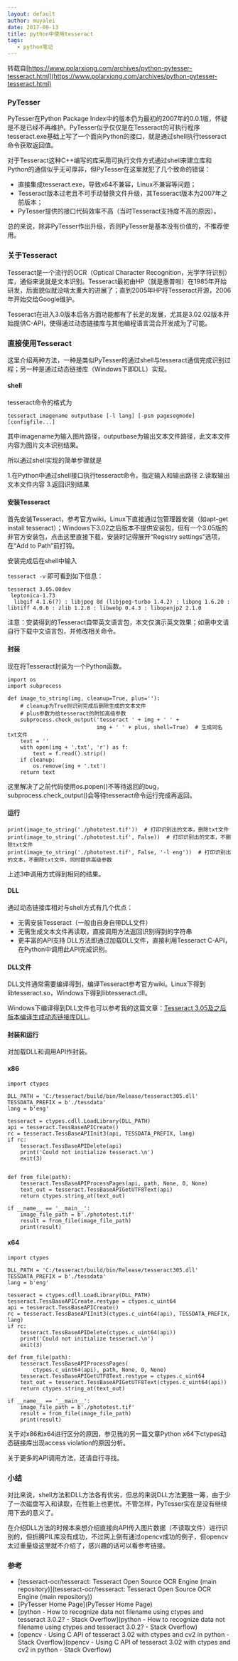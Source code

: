 ```yaml
---
layout: default
author: muyalei 
date: 2017-09-13
title: python中使用tesseract
tags:
   - python笔记
---
```



转载自[https://www.polarxiong.com/archives/python-pytesser-tesseract.html](https://www.polarxiong.com/archives/python-pytesser-tesseract.html)

### PyTesser
PyTesser在Python Package Index中的版本仍为最初的2007年的0.0.1版，怀疑是不是已经不再维护。PyTesser似乎仅仅是在Tesseract的可执行程序tesseract.exe基础上写了一个面向Python的接口，就是通过shell执行tesseract命令获取返回值。

对于Tesseract这种C++编写的库采用可执行文件方式通过shell来建立库和Python的通信似乎无可厚非，但PyTesser在这里就犯了几个致命的错误：

- 直接集成tesseract.exe，导致x64不兼容，Linux不兼容等问题；
- Tesseract版本过老且不可手动替换文件升级，其Tesseract版本为2007年之前版本；
- PyTesser提供的接口代码效率不高（当时Tesseract支持度不高的原因）。

总的来说，除非PyTesser作出升级，否则PyTesser是基本没有价值的，不推荐使用。

### 关于Tesseract
Tesseract是一个流行的OCR（Optical Character Recognition，光学字符识别）库，通俗来说就是文本识别。Tesseract最初由HP（就是惠普啦）在1985年开始研发，后面貌似就没啥太重大的进展了；直到2005年HP将Tesseract开源，2006年开始交给Google维护。

Tesseract在进入3.0版本后各方面功能都有了长足的发展，尤其是3.02.02版本开始提供C-API，使得通过动态链接库与其他编程语言混合开发成为了可能。

### 直接使用Tesseract
这里介绍两种方法，一种是类似PyTesser的通过shell与tesseract通信完成识别过程；另一种是通过动态链接库（Windows下即DLL）实现。

#### shell
tesseract命令的格式为

`tesseract imagename outputbase [-l lang] [-psm pagesegmode] [configfile...]`

其中imagename为输入图片路径，outputbase为输出文本文件路径，此文本文件内容为图片文本识别结果。

所以通过shell实现的简单步骤就是

1.在Python中通过shell接口执行tesseract命令，指定输入和输出路径
2.读取输出文本文件内容
3.返回识别结果

#### 安装Tesseract
首先安装Tesseract，参考官方wiki。Linux下直接通过包管理器安装（如apt-get install tesseract）；Windows下3.02之后版本不提供安装包，但有一个3.05版的非官方安装包，点击这里直接下载，安装时记得展开“Registry settings”选项，在“Add to Path”前打钩。

安装完成后在shell中输入

`tesseract -v`
即可看到如下信息：
```
tesseract 3.05.00dev
 leptonica-1.73
  libgif 4.1.6(?) : libjpeg 8d (libjpeg-turbo 1.4.2) : libpng 1.6.20 : libtiff 4.0.6 : zlib 1.2.8 : libwebp 0.4.3 : libopenjp2 2.1.0
```
注意：安装得到的Tesseract自带英文语言包，本文仅演示英文效果；如需中文请自行下载中文语言包，并修改相关命令。


#### 封装
现在将Tesseract封装为一个Python函数。
```n
import os
import subprocess

def image_to_string(img, cleanup=True, plus=''):
    # cleanup为True则识别完成后删除生成的文本文件
    # plus参数为给tesseract的附加高级参数
    subprocess.check_output('tesseract ' + img + ' ' +
                            img + ' ' + plus, shell=True)  # 生成同名txt文件
    text = ''
    with open(img + '.txt', 'r') as f:
        text = f.read().strip()
    if cleanup:
        os.remove(img + '.txt')
    return text
```
这里解决了之前代码使用os.popen()不等待返回的bug，subprocess.check_output()会等待tesseract命令运行完成再返回。

#### 运行
```
print(image_to_string('./phototest.tif'))  # 打印识别出的文本，删除txt文件
print(image_to_string('./phototest.tif', False))  # 打印识别出的文本，不删除txt文件
print(image_to_string('./phototest.tif', False, '-l eng'))  # 打印识别出的文本，不删除txt文件，同时提供高级参数
```
上述3中调用方式得到相同的结果。

#### DLL
通过动态链接库相对与shell方式有几个优点：

- 无需安装Tesseract（一般由自身自带DLL文件）
- 无需生成文本文件再读取，直接调用方法返回识别得到的字符串
- 更丰富的API支持
DLL方法即通过加载DLL文件，直接利用Tesseract C-API，在Python中调用此API完成识别。

#### DLL文件
DLL文件通常需要编译得到，编译Tesseract参考官方wiki。Linux下得到libtesseract.so，Windows下得到libtesseract.dll。

Windows下编译得到DLL文件也可以参考我的这篇文章：[Tesseract 3.05及之后版本编译生成动态链接库DLL](https://www.polarxiong.com/archives/Tesseract-3-05%E5%8F%8A%E4%B9%8B%E5%90%8E%E7%89%88%E6%9C%AC%E7%BC%96%E8%AF%91%E7%94%9F%E6%88%90%E5%8A%A8%E6%80%81%E9%93%BE%E6%8E%A5%E5%BA%93DLL.html)。

#### 封装和运行
对加载DLL和调用API作封装。

#### x86
```
import ctypes

DLL_PATH = 'C:/tesseract/build/bin/Release/tesseract305.dll'
TESSDATA_PREFIX = b'./tessdata'
lang = b'eng'

tesseract = ctypes.cdll.LoadLibrary(DLL_PATH)
api = tesseract.TessBaseAPICreate()
rc = tesseract.TessBaseAPIInit3(api, TESSDATA_PREFIX, lang)
if rc:
    tesseract.TessBaseAPIDelete(api)
    print('Could not initialize tesseract.\n')
    exit(3)


def from_file(path):
    tesseract.TessBaseAPIProcessPages(api, path, None, 0, None)
    text_out = tesseract.TessBaseAPIGetUTF8Text(api)
    return ctypes.string_at(text_out)

if __name__ == '__main__':
    image_file_path = b'./phototest.tif'
    result = from_file(image_file_path)
    print(result)
```
#### x64
```
import ctypes

DLL_PATH = 'C:/tesseract/build/bin/Release/tesseract305.dll'
TESSDATA_PREFIX = b'./tessdata'
lang = b'eng'

tesseract = ctypes.cdll.LoadLibrary(DLL_PATH)
tesseract.TessBaseAPICreate.restype = ctypes.c_uint64
api = tesseract.TessBaseAPICreate()
rc = tesseract.TessBaseAPIInit3(ctypes.c_uint64(api), TESSDATA_PREFIX, lang)
if rc:
    tesseract.TessBaseAPIDelete(ctypes.c_uint64(api))
    print('Could not initialize tesseract.\n')
    exit(3)

def from_file(path):
    tesseract.TessBaseAPIProcessPages(
        ctypes.c_uint64(api), path, None, 0, None)
    tesseract.TessBaseAPIGetUTF8Text.restype = ctypes.c_uint64
    text_out = tesseract.TessBaseAPIGetUTF8Text(ctypes.c_uint64(api))
    return ctypes.string_at(text_out)

if __name__ == '__main__':
    image_file_path = b'./phototest.tif'
    result = from_file(image_file_path)
    print(result)
```
关于对x86和x64进行区分的原因，参见我的另一篇文章Python x64下ctypes动态链接库出现access violation的原因分析。

关于更多的API调用方法，还请自行寻找。

### 小结
对比来说，shell方法和DLL方法各有优劣，但总的来说DLL方法更胜一筹，由于少了一次磁盘写入和读取，在性能上也更优。不管怎样，PyTesser实在是没有继续用下去的意义了。

在介绍DLL方法的时候本来想介绍直接向API传入图片数据（不读取文件）进行识别的，但折腾PIL库没有成功，不过网上倒有通过opencv成功的例子，但opencv太过重量级这里就不介绍了，感兴趣的话可以看参考链接。

### 参考
-  [tesseract-ocr/tesseract: Tesseract Open Source OCR Engine (main repository)](tesseract-ocr/tesseract: Tesseract Open Source OCR Engine (main repository))
-  [PyTesser Home Page](PyTesser Home Page)
-  [python - How to recognize data not filename using ctypes and tesseract 3.0.2? - Stack Overflow](python - How to recognize data not filename using ctypes and tesseract 3.0.2? - Stack Overflow)
-  [opencv - Using C API of tesseract 3.02 with ctypes and cv2 in python - Stack Overflow](opencv - Using C API of tesseract 3.02 with ctypes and cv2 in python - Stack Overflow)


